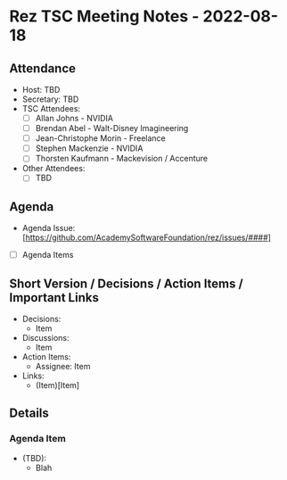 # Rez TSC Meeting Notes - 2022-08-18

## Attendance

* Host: TBD
* Secretary: TBD
* TSC Attendees:
    * [ ] Allan Johns - NVIDIA
    * [ ] Brendan Abel - Walt-Disney Imagineering
    * [ ] Jean-Christophe Morin - Freelance
    * [ ] Stephen Mackenzie - NVIDIA
    * [ ] Thorsten Kaufmann - Mackevision / Accenture
* Other Attendees:
     * [ ] TBD

## Agenda
* Agenda Issue: [https://github.com/AcademySoftwareFoundation/rez/issues/####]
* [ ] Agenda Items

## Short Version / Decisions / Action Items / Important Links

* Decisions:
    * Item
* Discussions:
    * Item
* Action Items:
    * Assignee: Item
* Links:
    * (Item)[Item]

## Details

### Agenda Item
* (TBD):
    * Blah
